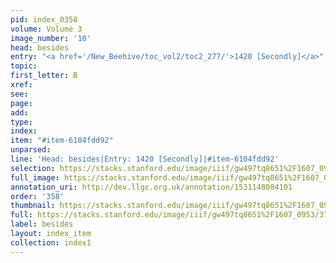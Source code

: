 ```yaml
---
pid: index_0358
volume: Volume 3
image_number: '10'
head: besides
entry: "<a href='/New_Beehive/toc_vol2/toc2_277/'>1420 [Secondly]</a>"
topic: 
first_letter: B
xref: 
see: 
page: 
add: 
type: 
index: 
item: "#item-6104fdd92"
unparsed: 
line: 'Head: besides|Entry: 1420 [Secondly]|#item-6104fdd92'
selection: https://stacks.stanford.edu/image/iiif/gw497tq8651%2F1607_0953/370,2232,387,101/full/0/default.jpg
full_image: https://stacks.stanford.edu/image/iiif/gw497tq8651%2F1607_0953/full/full/0/default.jpg
annotation_uri: http://dev.llgc.org.uk/annotation/1531148084101
order: '358'
thumbnail: https://stacks.stanford.edu/image/iiif/gw497tq8651%2F1607_0953/full/100,/0/default.jpg
full: https://stacks.stanford.edu/image/iiif/gw497tq8651%2F1607_0953/370,2232,387,101/full/0/default.jpg
label: besides
layout: index_item
collection: index1
---
```


